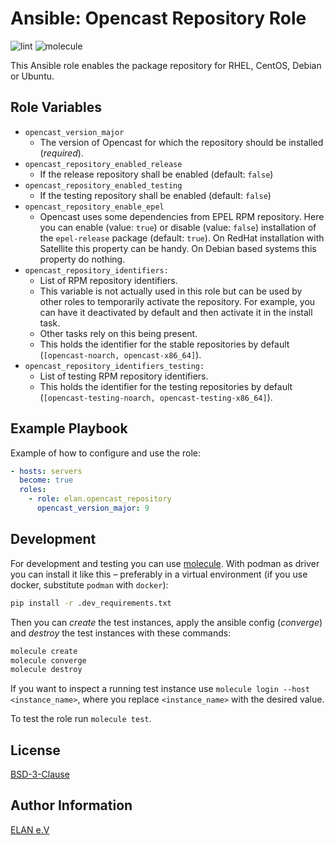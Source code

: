 Ansible: Opencast Repository Role
=================================

![lint](https://github.com/elan-ev/opencast_repository/actions/workflows/lint.yml/badge.svg)
![molecule](https://github.com/elan-ev/opencast_repository/actions/workflows/molecule.yml/badge.svg)

This Ansible role enables the package repository for RHEL, CentOS, Debian or Ubuntu.


Role Variables
--------------

- `opencast_version_major`
  - The version of Opencast for which the repository should be installed (_required_).
- `opencast_repository_enabled_release`
  - If the release repository shall be enabled (default: `false`)
- `opencast_repository_enabled_testing`
  - If the testing repository shall be enabled (default: `false`)
- `opencast_repository_enable_epel`
  - Opencast uses some dependencies from EPEL RPM repository.
    Here you can enable (value: `true`) or disable (value: `false`) installation of the
    `epel-release` package (default: `true`). On RedHat installation with Satellite this
    property can be handy. On Debian based systems this property do nothing.
- `opencast_repository_identifiers:`
  - List of RPM repository identifiers.
  - This variable is not actually used in this role but can be used by other roles to temporarily activate the repository.
    For example, you can have it deactivated by default and then activate it in the install task.
  - Other tasks rely on this being present.
  - This holds the identifier for the stable repositories by default (`[opencast-noarch, opencast-x86_64]`).
- `opencast_repository_identifiers_testing:`
  - List of testing RPM repository identifiers.
  - This holds the identifier for the testing repositories by default (`[opencast-testing-noarch, opencast-testing-x86_64]`).


Example Playbook
----------------

Example of how to configure and use the role:

```yaml
- hosts: servers
  become: true
  roles:
    - role: elan.opencast_repository
      opencast_version_major: 9
```

Development
-----------

For development and testing you can use [molecule](https://molecule.readthedocs.io/en/latest/).
With podman as driver you can install it like this – preferably in a virtual environment (if you use docker, substitute `podman` with `docker`):

```bash
pip install -r .dev_requirements.txt
```

Then you can *create* the test instances, apply the ansible config (*converge*) and *destroy* the test instances with these commands:

```bash
molecule create
molecule converge
molecule destroy
```

If you want to inspect a running test instance use `molecule login --host <instance_name>`, where you replace `<instance_name>` with the desired value.

To test the role run `molecule test`.

License
-------

[BSD-3-Clause](LICENSE)

Author Information
------------------

[ELAN e.V](https://elan-ev.de/)
